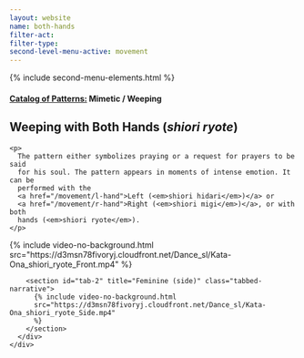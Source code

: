 ```yaml
---
layout: website
name: both-hands
filter-act:
filter-type:
second-level-menu-active: movement
---
```


{% include second-menu-elements.html %}

<main class="page-content">
  <div class="text-container">
    <h4><a href="/movement/">Catalog of Patterns:</a> Mimetic / Weeping</h4>
    <h2>Weeping with Both Hands (<em>shiori ryote</em>)</h2>

    <p>
      The pattern either symbolizes praying or a request for prayers to be said
      for his soul. The pattern appears in moments of intense emotion. It can be
      performed with the
      <a href="/movement/l-hand">Left (<em>shiori hidari</em>)</a> or
      <a href="/movement/r-hand">Right (<em>shiori migi</em>)</a>, or with both
      hands (<em>shiori ryote</em>).
    </p>
  </div>

  <div class="tabs-container">
    <div class="tabs-container__links">
      <div class="wrapper">
        <div id="tabs"></div>
      </div>
    </div>
    <div class="tabs-container__content">
      <div class="wrapper">
        <section id="tab-1" title="Feminine (front)" class="tabbed-narrative">
          {% include video-no-background.html
          src="https://d3msn78fivoryj.cloudfront.net/Dance_sl/Kata-Ona_shiori_ryote_Front.mp4"
          %}
        </section>

        <section id="tab-2" title="Feminine (side)" class="tabbed-narrative">
          {% include video-no-background.html
          src="https://d3msn78fivoryj.cloudfront.net/Dance_sl/Kata-Ona_shiori_ryote_Side.mp4"
          %}
        </section>
      </div>
    </div>
  </div>
</main>
